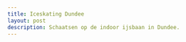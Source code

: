 ```yaml
---
title: Iceskating Dundee
layout: post
description: Schaatsen op de indoor ijsbaan in Dundee.
---
```


<!--more-->